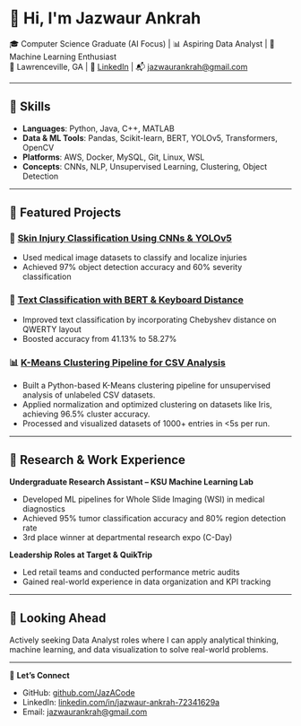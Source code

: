 # 👋 Hi, I'm Jazwaur Ankrah

🎓 Computer Science Graduate (AI Focus) | 📊 Aspiring Data Analyst | 🤖 Machine Learning Enthusiast  
📍 Lawrenceville, GA | 🔗 [LinkedIn](https://linkedin.com/in/jazwaurankrah/) | 📬 jazwaurankrah@gmail.com

---

## 🔧 Skills
- **Languages**: Python, Java, C++, MATLAB
- **Data & ML Tools**: Pandas, Scikit-learn, BERT, YOLOv5, Transformers, OpenCV
- **Platforms**: AWS, Docker, MySQL, Git, Linux, WSL
- **Concepts**: CNNs, NLP, Unsupervised Learning, Clustering, Object Detection

---

## 📂 Featured Projects

### 🧠 [Skin Injury Classification Using CNNs & YOLOv5](https://github.com/jazwaurankrah/)
- Used medical image datasets to classify and localize injuries
- Achieved 97% object detection accuracy and 60% severity classification

### 💬 [Text Classification with BERT & Keyboard Distance](https://github.com/jazwaurankrah/)
- Improved text classification by incorporating Chebyshev distance on QWERTY layout
- Boosted accuracy from 41.13% to 58.27%

### 📊 [K-Means Clustering Pipeline for CSV Analysis](https://github.com/jazwaurankrah/)
- Built a Python-based K-Means clustering pipeline for unsupervised analysis of unlabeled CSV datasets.
- Applied normalization and optimized clustering on datasets like Iris, achieving 96.5% cluster accuracy.
- Processed and visualized datasets of 1000+ entries in <5s per run.

---

## 🧪 Research & Work Experience

**Undergraduate Research Assistant – KSU Machine Learning Lab**  
- Developed ML pipelines for Whole Slide Imaging (WSI) in medical diagnostics  
- Achieved 95% tumor classification accuracy and 80% region detection rate  
- 3rd place winner at departmental research expo (C-Day)

**Leadership Roles at Target & QuikTrip**  
- Led retail teams and conducted performance metric audits  
- Gained real-world experience in data organization and KPI tracking

---

## 🚀 Looking Ahead
Actively seeking Data Analyst roles where I can apply analytical thinking, machine learning, and data visualization to solve real-world problems.

---

🔗 **Let’s Connect**  
- GitHub: [github.com/JazACode](https://github.com/jazwaurankrah/)  
- LinkedIn: [linkedin.com/in/jazwaur-ankrah-72341629a](https://linkedin.com/in/jazwaurankrah/)  
- Email: jazwaurankrah@gmail.com
